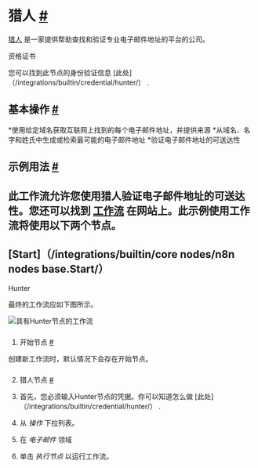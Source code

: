 


 猎人
 [#](#hunter "永久链接")
=======================================



[猎人](https://hunter.io/) 
 是一家提供帮助查找和验证专业电子邮件地址的平台的公司。
 




 资格证书
 



 您可以找到此节点的身份验证信息
 [此处]（/integrations/builtin/credential/hunter/）
 .
 




 基本操作
 [#](#基本操作 "永久链接")
-----------------------------------------------------------


*使用给定域名获取互联网上找到的每个电子邮件地址，并提供来源
*从域名、名字和姓氏中生成或检索最可能的电子邮件地址
*验证电子邮件地址的可送达性



 示例用法
 [#](#示例用法 "永久链接")
-----------------------------------------------------



 此工作流允许您使用猎人验证电子邮件地址的可送达性。您还可以找到
 [工作流](https://n8n.io/workflows/519) 
 在网站上。此示例使用工作流将使用以下两个节点。
-
 [Start]（/integrations/builtin/core nodes/n8n nodes base.Start/）
 -
 Hunter




 最终的工作流应如下图所示。
 



![具有Hunter节点的工作流](https://d33wubrfki0l68.cloudfront.net/59b31d87e202e5dcd864657c6c50f20bc53c73c3/3db69/_images/integrations/builtin/app-nodes/hunter/workflow.png)



### 
 1. 开始节点
 [#](#1-start-node "永久链接")



 创建新工作流时，默认情况下会存在开始节点。
 


### 
 2. 猎人节点
 [#](#2计数器节点 "永久链接")


1. 首先，您必须输入Hunter节点的凭据。你可以知道怎么做
 [此处]（/integrations/builtin/credential/hunter/）
 .
2. 从
 *操作*
 下拉列表。
3. 在
 *电子邮件*
 领域
4. 单击
 *执行节点*
 以运行工作流。




